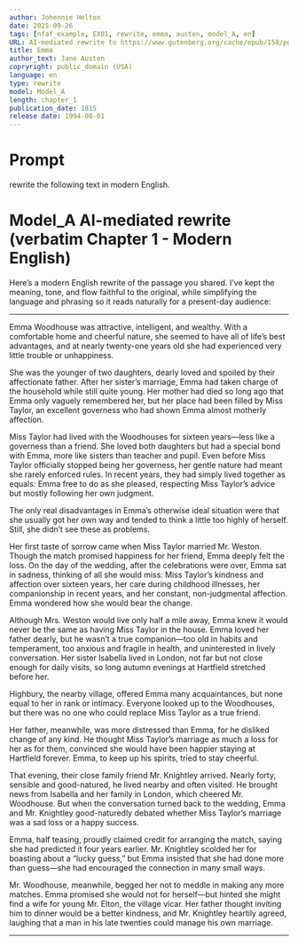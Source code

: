 ```yaml
---
author: Johennie Helton
date: 2025-09-26
tags: [nfaf_example, EX01, rewrite, emma, austen, model_A, en]
URL: AI-mediated rewrite to https://www.gutenberg.org/cache/epub/158/pg158.txt
title: Emma  
author_text: Jane Austen  
copryright: public_domain (USA)
language: en
type: rewrite
model: Model_A
length: chapter_1
publication_date: 1815
release date: 1994-08-01
---
```


# Prompt
rewrite the following text in modern English.

# Model_A AI-mediated rewrite (verbatim Chapter 1 - Modern English)
Here’s a modern English rewrite of the passage you shared. I’ve kept the meaning, tone, and flow faithful to the original, while simplifying the language and phrasing so it reads naturally for a present-day audience:

---

Emma Woodhouse was attractive, intelligent, and wealthy. With a comfortable home and cheerful nature, she seemed to have all of life’s best advantages, and at nearly twenty-one years old she had experienced very little trouble or unhappiness.

She was the younger of two daughters, dearly loved and spoiled by their affectionate father. After her sister’s marriage, Emma had taken charge of the household while still quite young. Her mother had died so long ago that Emma only vaguely remembered her, but her place had been filled by Miss Taylor, an excellent governess who had shown Emma almost motherly affection.

Miss Taylor had lived with the Woodhouses for sixteen years—less like a governess than a friend. She loved both daughters but had a special bond with Emma, more like sisters than teacher and pupil. Even before Miss Taylor officially stopped being her governess, her gentle nature had meant she rarely enforced rules. In recent years, they had simply lived together as equals: Emma free to do as she pleased, respecting Miss Taylor’s advice but mostly following her own judgment.

The only real disadvantages in Emma’s otherwise ideal situation were that she usually got her own way and tended to think a little too highly of herself. Still, she didn’t see these as problems.

Her first taste of sorrow came when Miss Taylor married Mr. Weston. Though the match promised happiness for her friend, Emma deeply felt the loss. On the day of the wedding, after the celebrations were over, Emma sat in sadness, thinking of all she would miss: Miss Taylor’s kindness and affection over sixteen years, her care during childhood illnesses, her companionship in recent years, and her constant, non-judgmental affection. Emma wondered how she would bear the change.

Although Mrs. Weston would live only half a mile away, Emma knew it would never be the same as having Miss Taylor in the house. Emma loved her father dearly, but he wasn’t a true companion—too old in habits and temperament, too anxious and fragile in health, and uninterested in lively conversation. Her sister Isabella lived in London, not far but not close enough for daily visits, so long autumn evenings at Hartfield stretched before her.

Highbury, the nearby village, offered Emma many acquaintances, but none equal to her in rank or intimacy. Everyone looked up to the Woodhouses, but there was no one who could replace Miss Taylor as a true friend.

Her father, meanwhile, was more distressed than Emma, for he disliked change of any kind. He thought Miss Taylor’s marriage as much a loss for her as for them, convinced she would have been happier staying at Hartfield forever. Emma, to keep up his spirits, tried to stay cheerful.

That evening, their close family friend Mr. Knightley arrived. Nearly forty, sensible and good-natured, he lived nearby and often visited. He brought news from Isabella and her family in London, which cheered Mr. Woodhouse. But when the conversation turned back to the wedding, Emma and Mr. Knightley good-naturedly debated whether Miss Taylor’s marriage was a sad loss or a happy success.

Emma, half teasing, proudly claimed credit for arranging the match, saying she had predicted it four years earlier. Mr. Knightley scolded her for boasting about a “lucky guess,” but Emma insisted that she had done more than guess—she had encouraged the connection in many small ways.

Mr. Woodhouse, meanwhile, begged her not to meddle in making any more matches. Emma promised she would not for herself—but hinted she might find a wife for young Mr. Elton, the village vicar. Her father thought inviting him to dinner would be a better kindness, and Mr. Knightley heartily agreed, laughing that a man in his late twenties could manage his own marriage.

---
